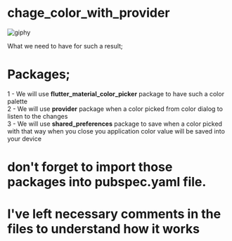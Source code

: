 # chage_color_with_provider

![giphy](https://user-images.githubusercontent.com/34074484/77065200-e815d080-69f1-11ea-9be0-8971d4b50b68.gif)

What we need to have for such a result;

# Packages;
  
 1 - We will use **flutter_material_color_picker** package to have such a color palette<br>
 2 - We will use **provider** package when a color picked from color dialog to listen to the changes<br>
 3 - We will use **shared_preferences** package to save when a color picked with that way when you close you application color value will be saved into your device<br>

# don't forget to import those packages into pubspec.yaml file.

# I've left necessary comments in the files to understand how it works

